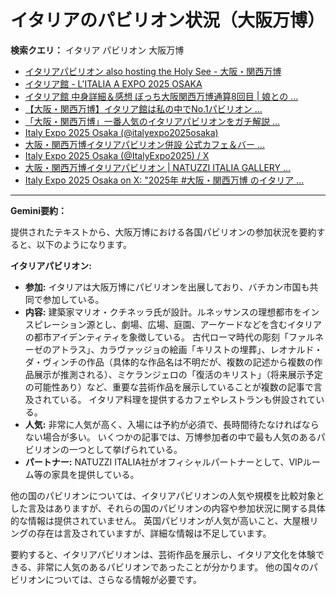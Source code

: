 # イタリアのパビリオン状況（大阪万博）

**検索クエリ：** イタリア パビリオン 大阪万博

- [イタリアパビリオン also hosting the Holy See - 大阪・関西万博](https://www.expo2025.or.jp/official-participant/italy/)
- [イタリア館 - L'ITALIA A EXPO 2025 OSAKA](https://www.italyexpo2025osaka.it/ja/itariaguan)
- [イタリア館 中身詳細＆感想 ぼっち大阪関西万博通算8回目 | 娘との ...](https://ameblo.jp/wakochi0316/entry-12905719318.html)
- [【大阪・関西万博】イタリア館は私の中でNo.1パビリオン ...](https://yukonosuke.com/entry/osaka_banpaku_italy)
- [「大阪・関西万博」一番人気のイタリアパビリオンをガチ解説 ...](https://lovewalker.jp/elem/000/004/268/4268276/)
- [Italy Expo 2025 Osaka (@italyexpo2025osaka)](https://www.instagram.com/italyexpo2025osaka/?hl=ja)
- [大阪・関西万博イタリアパビリオン併設 公式カフェ＆バー ...](https://prtimes.jp/main/html/rd/p/000000008.000099144.html)
- [Italy Expo 2025 Osaka (@ItalyExpo2025) / X](https://x.com/italyexpo2025)
- [大阪・関西万博イタリアパビリオン | NATUZZI ITALIA GALLERY ...](https://www.natuzzi-italia.jp/topics/%E5%A4%A7%E9%98%AA%E3%83%BB%E9%96%A2%E8%A5%BF%E4%B8%87%E5%8D%9A%E3%82%A4%E3%82%BF%E3%83%AA%E3%82%A2%E3%83%91%E3%83%93%E3%83%AA%E3%82%AA%E3%83%B3/)
- [Italy Expo 2025 Osaka on X: "2025年 #大阪・関西万博 のイタリア ...](https://x.com/ItalyExpo2025/status/1804816670034440387)


---

**Gemini要約：**

提供されたテキストから、大阪万博における各国パビリオンの参加状況を要約すると、以下のようになります。

**イタリアパビリオン:**

* **参加:** イタリアは大阪万博にパビリオンを出展しており、バチカン市国も共同で参加している。
* **内容:** 建築家マリオ・クチネッラ氏が設計。ルネッサンスの理想都市をインスピレーション源とし、劇場、広場、庭園、アーケードなどを含むイタリアの都市アイデンティティを象徴している。  古代ローマ時代の彫刻「ファルネーゼのアトラス」、カラヴァッジョの絵画「キリストの埋葬」、レオナルド・ダ・ヴィンチの作品（具体的な作品名は不明だが、複数の記述から複数の作品展示が推測される）、ミケランジェロの「復活のキリスト」（将来展示予定の可能性あり）など、重要な芸術作品を展示していることが複数の記事で言及されている。  イタリア料理を提供するカフェやレストランも併設されている。
* **人気:**  非常に人気が高く、入場には予約が必須で、長時間待たなければならない場合が多い。  いくつかの記事では、万博参加者の中で最も人気のあるパビリオンの一つとして挙げられている。
* **パートナー:** NATUZZI ITALIA社がオフィシャルパートナーとして、VIPルーム等の家具を提供している。


他の国のパビリオンについては、イタリアパビリオンの人気や規模を比較対象とした言及はありますが、それらの国のパビリオンの内容や参加状況に関する具体的な情報は提供されていません。  英国パビリオンが人気が高いこと、大屋根リングの存在は言及されていますが、詳細な情報は不足しています。


要約すると、イタリアパビリオンは、芸術作品を展示し、イタリア文化を体験できる、非常に人気のあるパビリオンであったことが分かります。  他の国々のパビリオンについては、さらなる情報が必要です。

